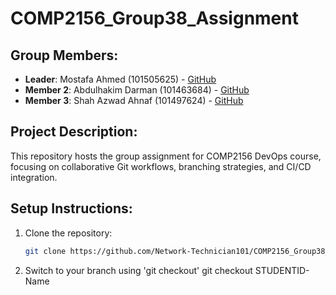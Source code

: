 # COMP2156_Group38_Assignment  

## Group Members:
- **Leader**: Mostafa Ahmed (101505625) - [GitHub](https://github.com/Network-Technician101)
- **Member 2**: Abdulhakim Darman (101463684) - [GitHub](https://github.com/Hakim1010000)
- **Member 3**: Shah Azwad Ahnaf (101497624) - [GitHub](https://github.com/shah0z)

## Project Description:
This repository hosts the group assignment for COMP2156 DevOps course, focusing on collaborative Git workflows, branching strategies, and CI/CD integration.

## Setup Instructions:
1. Clone the repository:
   ```bash
   git clone https://github.com/Network-Technician101/COMP2156_Group38_Assignment
2. Switch to your branch using 'git checkout'
   git checkout STUDENTID-Name
